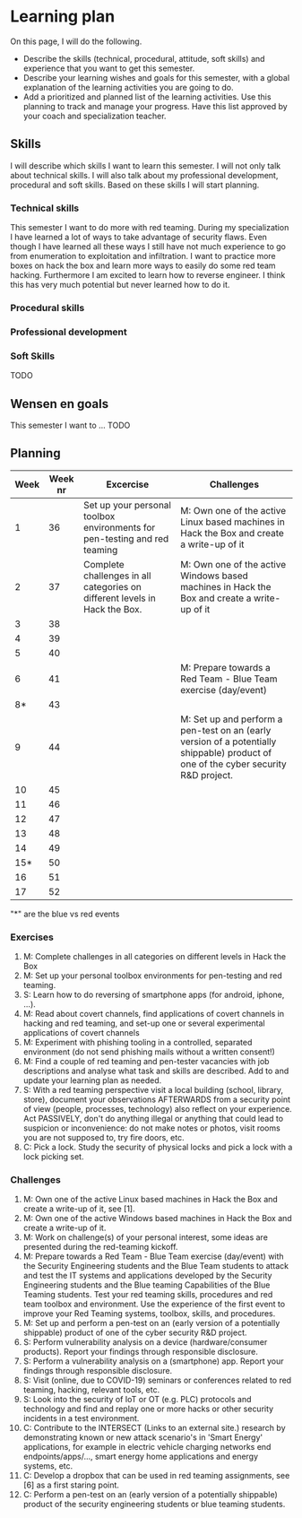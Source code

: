 # Learning plan

On this page, I will do the following.

- Describe the skills (technical, procedural, attitude, soft skills) and experience that you want to get this semester.
- Describe your learning wishes and goals for this semester, with a global explanation of the learning activities you are going to do.
- Add a prioritized and planned list of the learning activities. Use this planning to track and manage your progress. Have this list approved by your coach and specialization teacher.

## Skills

I will describe which skills I want to learn this semester. I will not only talk about technical skills. I will also talk about my professional development, procedural and soft skills. Based on these skills I will start planning.

### Technical skills

This semester I want to do more with red teaming. During my specialization I have learned a lot of ways to take advantage of security flaws. Even though I have learned all these ways I still have not much experience to go from enumeration to exploitation and infiltration. I want to practice more boxes on hack the box and learn more ways to easily do some red team hacking. Furthermore I am excited to learn how to reverse engineer. I think this has very much potential but never learned how to do it.

### Procedural skills


<!-- De procedurele vaardigheden waar ik dit semester aan wil werken zijn het rapporteren en security testing. Aan het rapporteren moet ik werken omdat dit voor mij met mijn dyslectie een lastig onderwerp blijft. Security testing is een nieuw onderwerp voor mij en daarom zal ik daar ook aan moeten werken. -->

### Professional development

<!-- Ik wil dit semester er voor zorgen dat ik meer uit ga van security by design. De veiligheid van internet gerelateerde items wordt een steeds groter topic in de media en wordt hierdoor steeds belangrijk voor bedrijven en overheden. Hierdoor verwacht ik dat werkgevers steeds meer gaan verlangen naar het ontwerpen met de veiligheid als eerste gedachten. -->

### Soft Skills

TODO

## Wensen en goals

This semester I want to ...
TODO

## Planning

| Week | Week nr | Excercise                                                                  | Challenges                                                                                                                          |
| ---- | ------- | -------------------------------------------------------------------------- | ----------------------------------------------------------------------------------------------------------------------------------- |
| 1    | 36      | Set up your personal toolbox environments for pen-testing and red teaming  | M: Own one of the active Linux based machines in Hack the Box and create a write-up of it                                           |
| 2    | 37      | Complete challenges in all categories on different levels in Hack the Box. | M: Own one of the active Windows based machines in Hack the Box and create a write-up of it                                         |
| 3    | 38      |                                                                            |                                                                                                                                     |
| 4    | 39      |                                                                            |                                                                                                                                     |
| 5    | 40      |                                                                            |                                                                                                                                     |
| 6    | 41      |                                                                            | M: Prepare towards a Red Team - Blue Team exercise (day/event)                                                                      |
| 8*   | 43      |                                                                            |                                                                                                                                     |
| 9    | 44      |                                                                            | M: Set up and perform a pen-test on an (early version of a potentially shippable) product of one of the cyber security R&D project. |
| 10   | 45      |                                                                            |                                                                                                                                     |
| 11   | 46      |                                                                            |                                                                                                                                     |
| 12   | 47      |                                                                            |                                                                                                                                     |
| 13   | 48      |                                                                            |                                                                                                                                     |
| 14   | 49      |                                                                            |                                                                                                                                     |
| 15*  | 50      |                                                                            |                                                                                                                                     |
| 16   | 51      |                                                                            |                                                                                                                                     |
| 17   | 52      |                                                                            |                                                                                                                                     |

"*" are the blue vs red events

### Exercises

1. M: Complete challenges in all categories on different levels in Hack the Box
2. M: Set up your personal toolbox environments for pen-testing and red teaming.
3. S: Learn how to do reversing of smartphone apps (for android, iphone, ...).
4. M: Read about covert channels, find applications of covert channels in hacking and red teaming, and set-up one or several experimental applications of covert channels
5. M: Experiment with phishing tooling in a controlled, separated  environment (do not send phishing mails without a written consent!)
6. M: Find a couple of red teaming and pen-tester vacancies with job descriptions and analyse what task and skills are described. Add to and update your learning plan as needed.
7. S: With a red teaming perspective visit a local building (school, library, store), document your observations AFTERWARDS from a security point of view (people, processes, technology) also reflect on your experience. Act PASSIVELY, don't do anything illegal or anything that could lead to suspicion  or inconvenience: do not make notes or photos, visit rooms you are not supposed to, try fire doors, etc.
8. C: Pick a lock. Study the security of physical locks and pick a lock with a lock picking set.

### Challenges

1. M: Own one of the active Linux based machines in Hack the Box and create a write-up of it, see [1].
2. M: Own one of the active Windows based machines in Hack the Box and create a write-up of it.
3. M: Work on challenge(s) of your personal interest, some ideas are presented during the red-teaming kickoff.
4. M: Prepare towards a Red Team - Blue Team exercise (day/event) with the Security Engineering students and the Blue Team students to attack and test the IT systems and applications developed by the Security Engineering students and the Blue teaming Capabilities of the Blue Teaming students. Test your red teaming skills,  procedures and red team toolbox and environment. Use the experience of the first event to improve your  Red Teaming systems, toolbox, skills, and procedures.
5. M: Set up and perform a pen-test on an (early version of a potentially shippable) product of one of the cyber security R&D project.
6. S: Perform vulnerability analysis on a device (hardware/consumer products). Report your findings through responsible disclosure.
7. S: Perform a vulnerability analysis on a (smartphone) app. Report your findings through responsible disclosure.
8. S: Visit (online, due to COVID-19) seminars or conferences related to red teaming, hacking, relevant tools, etc.
9. S: Look into the security of IoT or OT (e.g. PLC) protocols and technology and find and replay one or more hacks or other security incidents in a test environment. 
10. C: Contribute to the INTERSECT (Links to an external site.) research by demonstrating known or new attack scenario's in 'Smart Energy' applications, for example in electric vehicle charging networks end endpoints/apps/..., smart energy home applications and energy systems, etc.
11. C: Develop a dropbox that can be used in red teaming assignments, see [6] as a first staring point.
12. C: Perform a pen-test on an (early version of a potentially shippable) product of the security engineering students or blue teaming students.